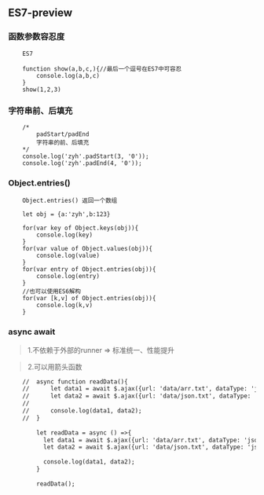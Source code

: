 ## ES7-preview

### 函数参数容忍度

		ES7
		
		function show(a,b,c,){//最后一个逗号在ES7中可容忍
			console.log(a,b,c)
		}
		show(1,2,3)

### 字符串前、后填充

		/*
			padStart/padEnd
			字符串的前、后填充
		*/
    	console.log('zyh'.padStart(3, '0'));
    	console.log('zyh'.padEnd(4, '0'));

### Object.entries()

		Object.entries() 返回一个数组
		
		let obj = {a:'zyh',b:123}
		
		for(var key of Object.keys(obj)){
			console.log(key)
		}
		for(var value of Object.values(obj)){
			console.log(value)
		}
		for(var entry of Object.entries(obj)){
			console.log(entry)
		}
		//也可以使用ES6解构
		for(var [k,v] of Object.entries(obj)){
			console.log(k,v)
		}

### async await

> 1.不依赖于外部的runner	=>		标准统一、性能提升

> 2.可以用箭头函数

```html
	//	async function readData(){
	//		let data1 = await $.ajax({url: 'data/arr.txt', dataType: 'json'});
	//		let data2 = await $.ajax({url: 'data/json.txt', dataType: 'json'});
	//	
	//		console.log(data1, data2);
	//	}
		
		let readData = async () =>{
		  let data1 = await $.ajax({url: 'data/arr.txt', dataType: 'json'});
		  let data2 = await $.ajax({url: 'data/json.txt', dataType: 'json'});
		
		  console.log(data1, data2);
		}
		
		readData();
```
